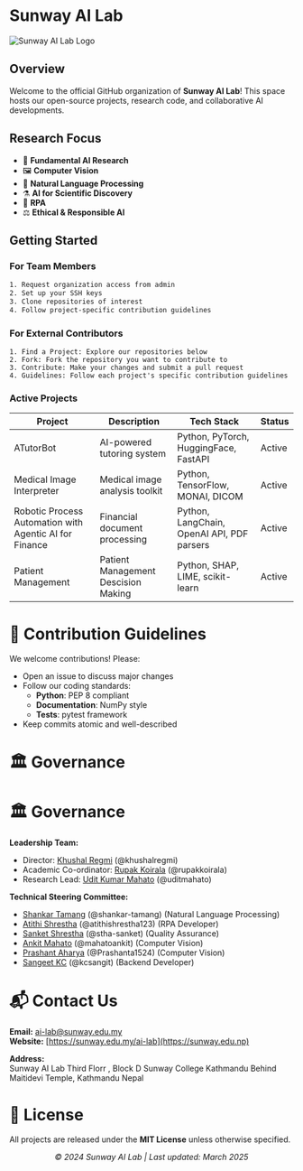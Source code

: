# Sunway AI Lab

![Sunway AI Lab Logo](https://placeholder.com/150x50) <!-- Replace with actual logo -->

## Overview

Welcome to the official GitHub organization of **Sunway AI Lab**! This space hosts our open-source projects, research code, and collaborative AI developments.

## Research Focus

- 🔬 **Fundamental AI Research**
- 🖼️ **Computer Vision**
- 📝 **Natural Language Processing**
- ⚗️ **AI for Scientific Discovery**
- 🤖 **RPA**
- ⚖️ **Ethical & Responsible AI**

## Getting Started

### For Team Members

```bash
1. Request organization access from admin
2. Set up your SSH keys
3. Clone repositories of interest
4. Follow project-specific contribution guidelines
```
### For External Contributors
```
1. Find a Project: Explore our repositories below
2. Fork: Fork the repository you want to contribute to
3. Contribute: Make your changes and submit a pull request
4. Guidelines: Follow each project's specific contribution guidelines
```

### Active Projects

| Project                                  | Description                           | Tech Stack                          | Status  |
|------------------------------------------|---------------------------------------|-------------------------------------|---------|
| ATutorBot                                | AI-powered tutoring system            | Python, PyTorch, HuggingFace, FastAPI | Active  |
| Medical Image Interpreter                | Medical image analysis toolkit        | Python, TensorFlow, MONAI, DICOM    | Active  |
| Robotic Process Automation with Agentic AI for Finance | Financial document processing | Python, LangChain, OpenAI API, PDF parsers | Active  |
| Patient Management              | Patient Management Descision Making        | Python, SHAP, LIME, scikit-learn    | Active    |

# 📜 Contribution Guidelines

We welcome contributions! Please:

- Open an issue to discuss major changes
- Follow our coding standards:
  - **Python**: PEP 8 compliant
  - **Documentation**: NumPy style
  - **Tests**: pytest framework
- Keep commits atomic and well-described

# 🏛️ Governance

# 🏛️ Governance

**Leadership Team:**
- Director: [Khushal Regmi](https://github.com/khushalregmi) (@khushalregmi)
- Academic Co-ordinator: [Rupak Koirala](https://github.com/rupakkoirala) (@rupakkoirala)
- Research Lead: [Udit Kumar Mahato](https://github.com/uditmahato) (@uditmahato)

**Technical Steering Committee:**
- [Shankar Tamang](https://github.com/shankar-tamang) (@shankar-tamang) (Natural Language Processing)
- [Atithi Shrestha](https://github.com/atithishrestha123) (@atithishrestha123) (RPA Developer)
- [Sanket Shrestha](https://github.com/stha-sanket) (@stha-sanket) (Quality Assurance)
- [Ankit Mahato](https://github.com/mahatoankit) (@mahatoankit) (Computer Vision)
- [Prashant Aharya](https://github.com/Prashanta1524) (@Prashanta1524) (Computer Vision)
- [Sangeet KC](https://github.com/kcsangit) (@kcsangit) (Backend Developer)

# 📬 Contact Us

**Email:** [ai-lab@sunway.edu.my](mailto:ailab@sunway.edu.np)  
**Website:** [https://sunway.edu.my/ai-lab](https://sunway.edu.np)  

**Address:**  
Sunway AI Lab
Third Florr , Block D
Sunway College Kathmandu
Behind Maitidevi Temple,
Kathmandu Nepal

# 📄 License

All projects are released under the **MIT License** unless otherwise specified.

<div align="center">
  <em>© 2024 Sunway AI Lab | Last updated: March 2025</em>
</div>
